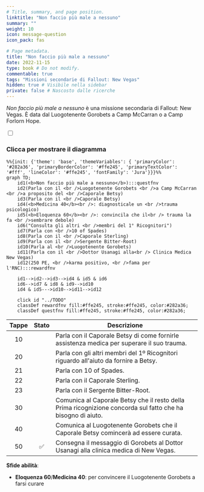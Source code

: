 ```yaml
---
# Title, summary, and page position.
linktitle: "Non faccio più male a nessuno"
summary: ""
weight: 10
icon: message-question
icon_pack: fas

# Page metadata.
title: "Non faccio più male a nessuno"
date: 2022-11-15
type: book # Do not modify.
commentable: true
tags: "Missioni secondarie di Fallout: New Vegas"
hidden: true # Visibile nella sidebar
private: false # Nascosto dalle ricerche
---
```


<div class="fnv">


*Non faccio più male a nessuno* è una missione secondaria di Fallout: New Vegas. È data dal Luogotenente Gorobets a Camp McCarran o a Camp Forlorn Hope.


<section class="chart-collapse">
<input type="checkbox" name="collapse2" id="handle2">
<h3 class="handle">
<label for="handle2">Clicca per mostrare il diagramma</label>
</h3>
<div class="content">

```mermaid
%%{init: {'theme': 'base', 'themeVariables': { 'primaryColor': '#282a36', 'primaryBorderColor': '#ffe245', 'primaryTextColor': '#fff', 'lineColor': '#ffe245', 'fontFamily': 'Jura'}}}%%
graph TD;
    id1(<b>Non faccio più male a nessuno</b>):::questfnv
    id2(Parla con il <br />Luogotenente Gorobets <br />a Camp McCarran <br />a proposito del <br />Caporale Betsy)
    id3(Parla con il <br />Caporale Betsy)
    id4(<b>Medicina 40</b><br />: diagnosticale un <br />trauma psicologico)
    id5(<b>Eloquenza 60</b><br />: convincila che il<br /> trauma la fa <br />sembrare debole)
    id6("Consulta gli altri <br />membri del 1° Ricognitori")
    id7(Parla con <br />10 of Spades) 
    id8(Parla con il <br />Caporale Sterling)
    id9(Parla con il <br />Sergente Bitter-Root)
    id10(Parla al <br />Luogotenente Gorobets)
    id11(Parla con il <br />Dottor Usanagi alla<br /> Clinica Medica New Vegas)
    id12(250 PE, <br />karma positivo, <br />fama per l'RNC):::rewardfnv

    id1-->id2-->id3-->id4 & id5 & id6
    id6-->id7 & id8 & id9-->id10
    id4 & id5--->id10-->id11-->id12
    
    click id "../TODO"
    classDef rewardfnv fill:#ffe245, stroke:#ffe245, color:#282a36;
    classDef questfnv fill:#ffe245, stroke:#ffe245, color:#282a36;
```

</div>
</section>

| Tappe |       Stato        | Descrizione |
|:-----:|:------------------:| ----------- |
|                           10                          |            | Parla con il Caporale Betsy di come fornirle assistenza medica per superare il suo trauma.                                                                                  |
|                           20                          |            | Parla con gli altri membri del 1º Ricognitori riguardo all'aiuto da fornire a Betsy.                                                                                        |
|                           21                          |            | Parla con 10 of Spades.                                                                                                                                                     |
|                           22                          |            | Parla con il Caporale Sterling.                                                                                                                                             |
|                           23                          |            | Parla con il Sergente Bitter-Root.                                                                                                                                          |
|                           30                          |            | Comunica al Caporale Betsy che il resto della Prima ricognizione concorda sul fatto che ha bisogno di aiuto.                                                                |
|                           40                          |            | Comunica al Luogotenente Gorobets che il Caporale Betsy comincerà ad essere curata.                                                                                         |
|                           50                          | :white_check_mark: | Consegna il messaggio di Gorobets al Dottor Usanagi alla clinica medica di New Vegas.                                                                                       |



**Sfide abilità**:
- **Eloquenza 60**/**Medicina 40**: per convincere il Luogotenente Gorobets a farsi curare





</div>


